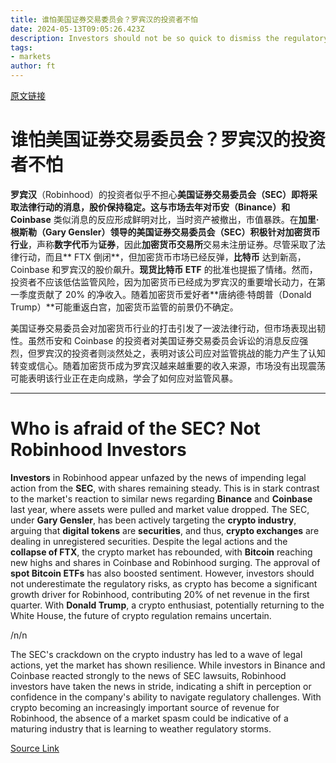 ```yaml
---
title: 谁怕美国证券交易委员会？罗宾汉的投资者不怕
date: 2024-05-13T09:05:26.423Z
description: Investors should not be so quick to dismiss the regulatory risks
tags: 
- markets
author: ft
---
```


[原文链接](https://ft.com/content/00f2b5eb-ee14-4d0f-b073-c16efb346683)

# 谁怕美国证券交易委员会？罗宾汉的投资者不怕

**罗宾汉**（Robinhood）的投资者似乎不担心**美国证券交易委员会（SEC）**即将采取法律行动的消息，股价保持稳定。这与市场去年对**币安（Binance）**和** Coinbase** 类似消息的反应形成鲜明对比，当时资产被撤出，市值暴跌。在**加里·根斯勒（Gary Gensler）**领导的美国证券交易委员会（SEC）积极针对**加密货币行业**，声称**数字代币**为**证券**，因此**加密货币交易所**交易未注册证券。尽管采取了法律行动，而且** FTX 倒闭**，但加密货币市场已经反弹，**比特币** 达到新高，Coinbase 和罗宾汉的股价飙升。**现货比特币 ETF** 的批准也提振了情绪。然而，投资者不应该低估监管风险，因为加密货币已经成为罗宾汉的重要增长动力，在第一季度贡献了 20% 的净收入。随着加密货币爱好者**唐纳德·特朗普（Donald Trump）**可能重返白宫，加密货币监管的前景仍不确定。

美国证券交易委员会对加密货币行业的打击引发了一波法律行动，但市场表现出韧性。虽然币安和 Coinbase 的投资者对美国证券交易委员会诉讼的消息反应强烈，但罗宾汉的投资者则淡然处之，表明对该公司应对监管挑战的能力产生了认知转变或信心。随着加密货币成为罗宾汉越来越重要的收入来源，市场没有出现震荡可能表明该行业正在走向成熟，学会了如何应对监管风暴。

---

# Who is afraid of the SEC? Not Robinhood Investors 

**Investors** in Robinhood appear unfazed by the news of impending legal action from the **SEC**, with shares remaining steady. This is in stark contrast to the market's reaction to similar news regarding **Binance** and **Coinbase** last year, where assets were pulled and market value dropped. The SEC, under **Gary Gensler**, has been actively targeting the **crypto industry**, arguing that **digital tokens** are **securities**, and thus, **crypto exchanges** are dealing in unregistered securities. Despite the legal actions and the **collapse of FTX**, the crypto market has rebounded, with **Bitcoin** reaching new highs and shares in Coinbase and Robinhood surging. The approval of **spot Bitcoin ETFs** has also boosted sentiment. However, investors should not underestimate the regulatory risks, as crypto has become a significant growth driver for Robinhood, contributing 20% of net revenue in the first quarter. With **Donald Trump**, a crypto enthusiast, potentially returning to the White House, the future of crypto regulation remains uncertain. 

/n/n

The SEC's crackdown on the crypto industry has led to a wave of legal actions, yet the market has shown resilience. While investors in Binance and Coinbase reacted strongly to the news of SEC lawsuits, Robinhood investors have taken the news in stride, indicating a shift in perception or confidence in the company's ability to navigate regulatory challenges. With crypto becoming an increasingly important source of revenue for Robinhood, the absence of a market spasm could be indicative of a maturing industry that is learning to weather regulatory storms.

[Source Link](https://ft.com/content/00f2b5eb-ee14-4d0f-b073-c16efb346683)

